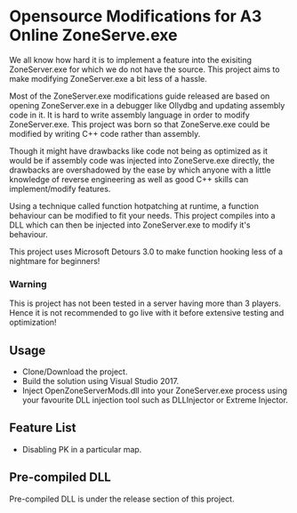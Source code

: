 # Opensource Modifications for A3 Online ZoneServe.exe

We all know how hard it is to implement a feature into the exisiting ZoneServer.exe for which we do not have the source. 
This project aims to make modifying ZoneServer.exe a bit less of a hassle. 

Most of the ZoneServer.exe modifications guide released are based on opening ZoneServer.exe in a debugger like Ollydbg and updating assembly code in it. 
It is hard to write assembly language in order to modify ZoneServer.exe. This project was born so that ZoneServe.exe could be modified by writing C++ code rather than assembly.

Though it might have drawbacks like code not being as optimized as it would be if assembly code was injected into ZoneServe.exe directly, 
the drawbacks are overshadowed by the ease by which anyone with a little knowledge of reverse engineering as well as good C++ skills can implement/modify features.

Using a technique called function hotpatching at runtime, a function behaviour can be modified to fit your needs. This project compiles into a DLL which can then be injected into 
ZoneServer.exe to modify it's behaviour.

This project uses Microsoft Detours 3.0 to make function hooking less of a nightmare for beginners!

### Warning

This is project has not been tested in a server having more than 3 players. Hence it is not recommended to go live with it before extensive testing and optimization!

## Usage

* Clone/Download the project.
* Build the solution using Visual Studio 2017.
* Inject OpenZoneServerMods.dll into your ZoneServer.exe process using your favourite DLL injection tool such as DLLInjector or Extreme Injector.

## Feature List

* Disabling PK in a particular map.

## Pre-compiled DLL

Pre-compiled DLL is under the release section of this project.